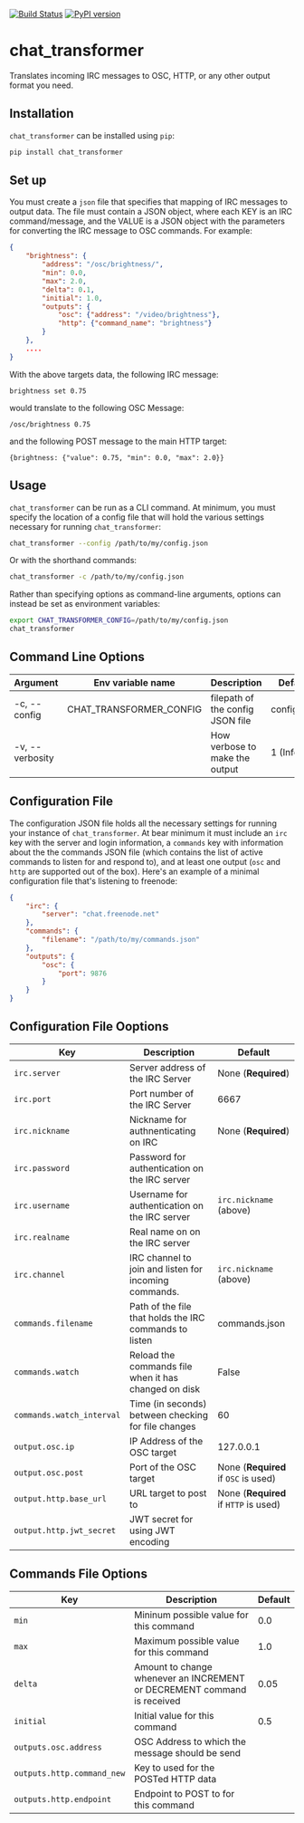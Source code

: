 [![Build Status](https://travis-ci.org/MattBroach/chat_transformer.svg?branch=master)](https://travis-ci.org/MattBroach/chat_transformer)
[![PyPI version](https://badge.fury.io/py/chat-transformer.svg)](https://badge.fury.io/py/chat_transformer)

# chat_transformer

Translates incoming IRC messages to OSC, HTTP, or any other output format you need.

## Installation

`chat_transformer` can be installed using `pip`:

```python
pip install chat_transformer
```

## Set up

You must create a `json` file that specifies that mapping of IRC messages to output data. The file must contain a JSON object, where each KEY is an IRC command/message, and the VALUE is a JSON object with the parameters for converting the IRC message to OSC commands.  For example:

```json
{
    "brightness": {
        "address": "/osc/brightness/",
        "min": 0.0,
        "max": 2.0,
        "delta": 0.1,
        "initial": 1.0,
        "outputs": {
            "osc": {"address": "/video/brightness"},
            "http": {"command_name": "brightness"}
        }
    },
    ....
}
```

With the above targets data, the following IRC message:

```
brightness set 0.75
```

would translate to the following OSC Message:

```
/osc/brightness 0.75
```

and the following POST message to the main HTTP target:

```
{brightness: {"value": 0.75, "min": 0.0, "max": 2.0}}
```

## Usage

`chat_transformer` can be run as a CLI command. At minimum, you must specify the location of a config file that will hold the various settings necessary for running `chat_transformer`: 

```bash
chat_transformer --config /path/to/my/config.json
```

Or with the shorthand commands:

```bash
chat_transformer -c /path/to/my/config.json
```

Rather than specifying options as command-line arguments, options can instead be set as environment variables:

```bash
export CHAT_TRANSFORMER_CONFIG=/path/to/my/config.json
chat_transformer
```

## Command Line Options

| Argument | Env variable name | Description | Default |
| -------- | ----------------- | ----------- | ------- |
| -c, --config | CHAT_TRANSFORMER_CONFIG | filepath of the config JSON file | config.json
| -v, --verbosity | | How verbose to make the output | 1 (Info) |

## Configuration File

The configuration JSON file holds all the necessary settings for running your instance of `chat_transformer`. At bear minimum it must include an `irc` key with the server and login information, a `commands` key with information about the the commands JSON file (which contains the list of active commands to listen for and respond to), and at least one output (`osc` and `http` are supported out of the box).  Here's an example of a minimal configuration file that's listening to freenode:

```json
{
    "irc": {
        "server": "chat.freenode.net"
    },
    "commands": {
        "filename": "/path/to/my/commands.json"
    },
    "outputs": {
        "osc": {
            "port": 9876
        }
    }
}
```

## Configuration File Ooptions

| Key   | Description | Default |
| ----- | ----------- | ------- |
| `irc.server` | Server address of the IRC Server | None (**Required**) |
| `irc.port` | Port number of the IRC Server | 6667 |
| `irc.nickname` | Nickname for authnenticating on IRC | None (**Required**) |
| `irc.password` | Password for authentication on the IRC server | |
| `irc.username` | Username for authentication on the IRC server | `irc.nickname` (above) |
| `irc.realname` | Real name on on the IRC server | |
| `irc.channel` | IRC channel to join and listen for incoming commands. | `irc.nickname` (above) |
| `commands.filename` |  Path of the file that holds the IRC commands to listen | commands.json |
| `commands.watch` | Reload the commands file when it has changed on disk | False |
| `commands.watch_interval` | Time (in seconds) between checking for file changes | 60 |
| `output.osc.ip` | IP Address of the OSC target | 127.0.0.1 |
| `output.osc.post` | Port of the OSC target | None (**Required** if `OSC` is used) |
| `output.http.base_url` | URL target to post to | None (**Required** if `HTTP` is used) |
| `output.http.jwt_secret` | JWT secret for using JWT encoding | |

## Commands File Options

| Key | Description | Default |
| --- | ----------- | ------- |
| `min` | Mininum possible value for this command | 0.0 |
| `max` | Maximum possible value for this command | 1.0 |
| `delta` | Amount to change whenever an INCREMENT or DECREMENT command is received | 0.05 |
| `initial` | Initial value for this command | 0.5 |
| `outputs.osc.address` | OSC Address to which the message should be send | |
| `outputs.http.command_new` | Key to used for the POSTed HTTP data | |
| `outputs.http.endpoint` | Endpoint to POST to for this command | |
